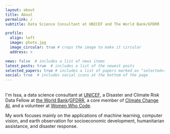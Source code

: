 ```yaml
---
layout: about
title: About
permalink: /
subtitle: Data Science Consultant at UNICEF and The World Bank/GFDRR

profile:
  align: left
  image: photo.jpg
  image_circular: true # crops the image to make it circular
  address: >

news: false  # includes a list of news items
latest_posts: true  # includes a list of the newest posts
selected_papers: true # includes a list of papers marked as "selected={true}"
social: true  # includes social icons at the bottom of the page
---
```

<br>
I'm Issa, a data science consultant at <a href='https://www.unicef.org/'>UNICEF</a>, a Disaster and Climate Risk Data Fellow at <a href='https://www.worldbank.org/en/home'>the World Bank</a>/<a href='https://www.gfdrr.org/en'>GFDRR</a>, a core member of <a href='https://www.climatechange.ai/'>Climate Change AI</a>, and a volunteer at <a href='https://www.womenwhocode.com/manila/about'>Women Who Code</a>. 

My work focuses mainly on the applications of machine learning, computer vision, and earth observation for socioeconomic development, humanitarian assistance, and disaster response. 